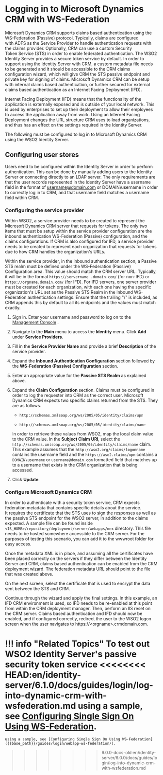 # Logging in to Microsoft Dynamics CRM with WS-Federation

Microsoft Dynamics CRM supports claims based authentication using the
WS-Federation (Passive) protocol. Typically, claims are configured
with ADFS as the Service Provider to handle authentication requests with
the claims provider. Optionally, CRM can use a custom Security
Token Service (STS) in order to enable federated authentication. The
WSO2 Identity Server provides a secure token service by default. In
order to support using the Identity Server with CRM, a custom metadata
file needs to be generated and it should be accessible to the CRM claims
configuration wizard, which will give CRM the STS passive endpoint and
private key for signing of claims. Microsoft Dynamics CRM can be setup
with internal claims based authentication, or further secured for
external claims based authentication as an Internet Facing Deployment
(IFD).

Internet Facing Deployment (IFD) means that the functionality of the
application is externally exposed and is outside of your local network.
This is used by enterprises to set up their deployment to allow their
employees to access the application away from work. Using an Internet
Facing Deployment changes the URL structure CRM uses to load
organizations, and thus has an effect on the settings required in the
Identity Server.

The following must be configured to log in to Microsoft Dynamics CRM
using the WSO2 Identity Server.

## Configuring user stores

Users need to be configured within the Identity Server in order to
perform authentication. This can be done by manually adding users to the
Identity Server or connecting directly to an LDAP server. The only
requirements are that the user records represented in the Identity
Server have a username field in the format of username@domain.com or
DOMAIN\\username in order to correctly log in to CRM, and that username
field matches a username field within CRM.

### Configuring the service provider

Within WSO2, a service provider needs to be created to represent the
Microsoft Dynamics CRM server that requests for tokens. The only two
items that must be setup within the service provider configuration are
the inbound authentication WS-Federation (Passive) configuration, and
the claims configurations. If CRM is also configured for IFD, a service
provider needs to be created to represent each organization that
requests for tokens due to how CRM handles the organization's URLs.

Within the service provider, in the inbound authentication section, a
Passive STS realm must be defined under the WS-Federation (Passive)
Configuration area. This value should match the CRM server URL.
Typically, it will be in the format
`https://servername .domain.com/`
(for non-IFD) or `https://orgname.domain.com/` (for
IFD). For IFD servers, one server provider must be created for
each organization, with each one having the specific organization's URL
set as the Passive STS Realm in the Inbound WS-Federation
authentication settings. Ensure that the trailing "/" is included, as
CRM appends this by default to all its endpoints and the values must
match exactly.

1. Sign in. Enter your username and password to log on to the
    [Management
    Console]({{base_path}}/setup/getting-started-with-the-management-console)
   .
2. Navigate to the **Main** menu to access the **Identity** menu. Click
    **Add** under **Service Providers**.
3. Fill in the **Service Provider Name** and provide a brief
    **Description** of the service provider.
4. Expand the **Inbound Authentication Configuration** section followed
    by the **WS-Federation (Passive) Configuration** section.
5. Enter an appropriate value for the **Passive STS Realm** as
    explained above.  
    <!-- ![passive-sts-realm]({{base_path}}/assets/img/tutorials/passive-sts-realm.png) -->
6. Expand the **Claim Configuration** section. Claims must be
    configured in order to log the requester into CRM as the correct
    user. Microsoft Dynamics CRM expects two specific claims returned
    from the STS. They are as follows.

    - `http://schemas.xmlsoap.org/ws/2005/05/identity/claims/upn`

    - `http://schemas.xmlsoap.org/ws/2005/05/identity/claims/name`

    In order to retrieve these values from WSO2, map the local claim
    value to the CRM value. In the **Subject Claim URI**, select the
    `http://schemas.xmlsoap.org/ws/2005/05/identity/claims/name`
    claim. This example assumes that the
    `http://wso2.org/claims/logonname`
    contains the username field and the
    `https://wso2.claims/upn`
    contains a `DOMAIN\username` or
    `username@domain.com` formatted field that
    matches up to a username that exists in the CRM organization that is
    being accessed.

    <!-- ![sub-claim-uri]({{base_path}}/assets/img/tutorials/sub-claim-uri.png) -->

7. Click **Update**.

### Configure Microsoft Dynamics CRM

In order to authenticate with a security token service, CRM expects
federation metadata that contains specific details about the service.
It requires the certificate that the STS uses to sign the responses as
well as the passive STS endpoint for the WSO2 server, in addition to
the claims expected. A sample file can be found inside
`<IS_HOME>/repository/deployment/server/webapps/mex`
directory. This file needs to be hosted somewhere accessible to the CRM
server. For the purposes of testing this scenario, you can add it to the
wwwroot folder for easy access.

Once the metadata XML is in place, and assuming all the certificates
have been placed correctly on the servers if they differ between the
Identity Server and CRM, claims based authentication can be enabled from
the CRM deployment wizard. The federation metadata URL should point to
the file that was created above.

<!-- ![configure-ms-dynamics-crm]({{base_path}}/assets/img/tutorials/configure-ms-dynamics-crm.png) -->

On the next screen, select the certificate that is used to encrypt the
data sent between the STS and CRM.

<!-- ![encrypt-data-sts-crm]({{base_path}}/assets/img/tutorials/encrypt-data-sts-crm.png) -->

Continue through the wizard and apply the final settings. In this
example, an IFD CRM environment is used, so IFD needs to be re-enabled
at this point from within the CRM deployment manager. Then, perform an
IIS reset on the CRM server. Claims based authentication and IFD
should now be enabled, and if configured correctly, redirect the user to
the WSO2 logon screen when the user navigates
to https://\<orgname\>.crmdomain.com.

<!-- ![wso2-login]({{base_path}}/assets/img/tutorials/wso2-login.png) -->

!!! info "Related Topics"
    To test out WSO2 Identity Server's passive security token service
<<<<<<<< HEAD:en/identity-server/6.1.0/docs/guides/login/log-into-dynamic-crm-with-wsfederation.md
    using a sample, see [Configuring Single Sign On Using WS-Federation]({{base_path}}/guides/login/webapp-ws-federation/).
========
    using a sample, see [Configuring Single Sign On Using WS-Federation]({{base_path}}/guides/login/webapp-ws-federation/).
>>>>>>>> 6.0.0-docs-old:en/identity-server/6.0.0/docs/guides/login/log-into-dynamic-crm-with-wsfederation.md
